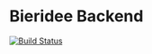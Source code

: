 # Bieridee Backend

[![Build Status](https://secure.travis-ci.org/bieridee/bieridee-back.png?branch=master)](http://travis-ci.org/bieridee/bieridee-back)
